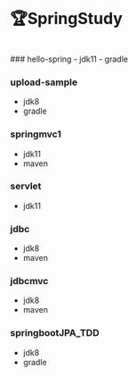 <br>

# 🏆SpringStudy

<br>
### hello-spring
 - jdk11
 - gradle

### upload-sample
 - jdk8
 - gradle

### springmvc1
 - jdk11
 - maven
 
### servlet
 - jdk11
 
### jdbc
 - jdk8
 - maven

### jdbcmvc
 - jdk8
 - maven

### springbootJPA_TDD
 - jdk8
 - gradle
